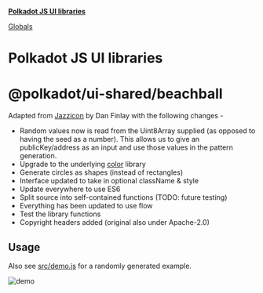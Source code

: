 **[Polkadot JS UI libraries](README.md)**

[Globals](globals.md)

# Polkadot JS UI libraries

# @polkadot/ui-shared/beachball

Adapted from [Jazzicon](https://github.com/danfinlay/jazzicon) by Dan Finlay with the following changes -

- Random values now is read from the Uint8Array supplied (as opposed to having the seed as a number). This allows us to give an publicKey/address as an input and use those values in the pattern generation.
- Upgrade to the underlying [color](https://github.com/Qix-/color) library
- Generate circles as shapes (instead of rectangles)
- Interface updated to take in optional className & style
- Update everywhere to use ES6
- Split source into self-contained functions (TODO: future testing)
- Everything has been updated to use flow
- Test the library functions
- Copyright headers added (original also under Apache-2.0)

## Usage

Also see [src/demo.js](src/demo.js) for a randomly generated example.

![demo](https://raw.githubusercontent.com/polkadot-js/ui/master/packages/ui-shared/demo.png)